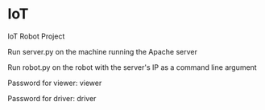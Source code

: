 # IoT
IoT Robot Project

Run server.py on the machine running the Apache server

Run robot.py on the robot with the server's IP as a command line argument

Password for viewer: viewer

Password for driver: driver
